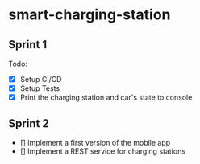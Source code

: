 # smart-charging-station

## Sprint 1
Todo:
- [x] Setup CI/CD
- [x] Setup Tests
- [x] Print the charging station and car's state to console

## Sprint 2
- [] Implement a first version of the mobile app
- [] Implement a REST service for charging stations
